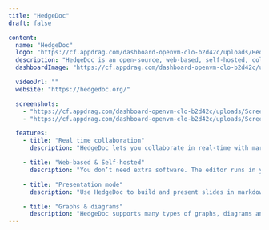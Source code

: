 ```yaml
---
title: "HedgeDoc"
draft: false

content:
  name: "HedgeDoc"
  logo: "https://cf.appdrag.com/dashboard-openvm-clo-b2d42c/uploads/HedgeDoc-UO4y.png"
  description: "HedgeDoc is an open-source, web-based, self-hosted, collaborative markdown editor. You can use it to easily collaborate on notes, graphs and even presentations in real-time. All you need to do is to share your note-link to your co-workers and they’re ready to go."
  dashboardImage: "https://cf.appdrag.com/dashboard-openvm-clo-b2d42c/uploads/Screenshot-2022-05-27-at-00-fyxk.png"

  videoUrl: ""
  website: "https://hedgedoc.org/"

  screenshots:
    - "https://cf.appdrag.com/dashboard-openvm-clo-b2d42c/uploads/Screenshot-2022-05-27-at-00-fyxk.png"
    - "https://cf.appdrag.com/dashboard-openvm-clo-b2d42c/uploads/Screenshot-2022-05-27-at-00-SoEZ.png"

  features:
    - title: "Real time collaboration"
      description: "HedgeDoc lets you collaborate in real-time with markdown. Built on HackMD source code, HedgeDoc lets you host and control your team's content with speed and ease."

    - title: "Web-based & Self-hosted"
      description: "You don’t need extra software. The editor runs in your browser. Stay in control of your data. Keep it on your server."

    - title: "Presentation mode"
      description: "Use HedgeDoc to build and present slides in markdown. Powered by reveal.js! reveal.js is an open source HTML presentation framework. It's a tool that enables anyone with a web browser to create fully-featured and beautiful presentations for free."

    - title: "Graphs & diagrams"
      description: "HedgeDoc supports many types of graphs, diagrams and embedded content. Chart.js is an open-source JavaScript library that allows you to draw different types of charts by using the HTML5 canvas element. MathJax is a cross-browser JavaScript library that displays mathematical notation in web browsers, using MathML, LaTeX and ASCIIMathML markup."
---
```

